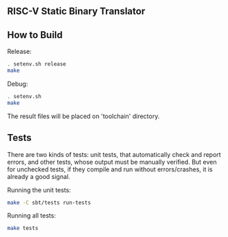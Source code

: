 RISC-V Static Binary Translator
-------------------------------

How to Build
------------

Release:
```bash
. setenv.sh release
make
```
Debug:
```bash
. setenv.sh
make
```

The result files will be placed on 'toolchain' directory.

Tests
-----

There are two kinds of tests: unit tests, that automatically check and report errors,
and other tests, whose output must be manually verified. But even for unchecked tests,
if they compile and run without errors/crashes, it is already a good signal.

Running the unit tests:
```bash
make -C sbt/tests run-tests
```

Running all tests:
```bash
make tests
```
